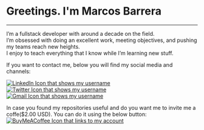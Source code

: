 # Greetings. I'm Marcos Barrera
---
I’m a fullstack developer with around a decade on the field.  
I’m obsessed with doing an excellent work, meeting objectives, and pushing my teams reach new heights.  
I enjoy to teach everything that I know while I’m learning new stuff.

If you want to contact me, below you will find my social media and channels:  

[![LinkedIn Icon that shows my username](https://user-images.githubusercontent.com/118499757/210700814-7280ea57-8993-47f1-b311-ff683dce3ae3.png "Markz7e on LinkedIn")](https://www.linkedin.com/in/mbarrera1/)
[![Twitter Icon that shows my username](https://user-images.githubusercontent.com/118499757/210700847-2d6981a0-646c-4eab-bd91-495c00af60a8.png "Markz7e on LinkedIn")](https://twitter.com/devmbarrera)
[![Gmail Icon that shows my username](https://user-images.githubusercontent.com/118499757/210700879-ae0d0ed2-cc8c-47b5-be7b-fbafb1c4bc95.png "Markz7e Gmail")](mailto:dev.mbarrera@gmail.com?subject=Hey%20there!&body=FYI)  

In case you found my repositories useful and do you want me to invite me a coffe($2.00 USD). You can do it using the below button:  
[![BuyMeACoffee Icon that links to my account](https://user-images.githubusercontent.com/118499757/210705202-31fc221a-2d0a-4c81-8010-076e8b4c4338.png "Gee thanks!")](https://www.buymeacoffee.com/marks7e)  
